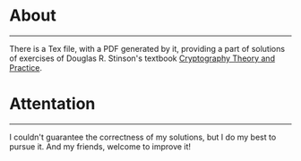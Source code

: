 # About
----
There is a Tex file, with a PDF generated by it, providing a part of solutions of 
exercises of Douglas R. Stinson's textbook [Cryptography Theory and Practice](http://cacr.uwaterloo.ca/~dstinson/CTAP.html#ciphertext "cryptography").

# Attentation
----
I couldn't guarantee the correctness of my solutions, but I do my best to pursue it.
And my friends, welcome to improve it!

